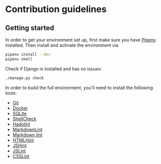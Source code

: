 # Contribution guidelines

## Getting started

In order to get your environment set up, first make sure you have
[Pipenv](https://pipenv.readthedocs.io/) installed. Then install and activate
the environment via

```bash
pipenv install --dev
pipenv shell
```

Check if Django is installed and has no issues:

```bash
./manage.py check
```

In order to build the full environment, you'll need to install the following tools:

* [Git](https://git-scm.com/)
* [Docker](https://www.docker.com/)
* [SQLite](https://www.sqlite.org)
* [ShellCheck](https://github.com/koalaman/shellcheck)
* [Hadolint](https://github.com/hadolint/hadolint)
* [MarkdownLint](https://github.com/igorshubovych/markdownlint-cli)
* [Markdown lint](https://github.com/markdownlint/markdownlint)
* [HTMLHint](https://github.com/htmlhint/HTMLHint)
* [JSHint](https://github.com/jshint/jshint)
* [JSLint](https://github.com/reid/node-jslint)
* [CSSLint](https://github.com/CSSLint/csslint)
